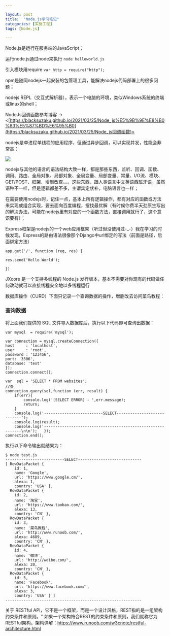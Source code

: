```yaml
---

layout: post
title:  "Node.js学习笔记"
categories: [实施工程]
tags: [Node.js]

---
```


Node.js是运行在服务端的JavaScript；  

运行node.js通过node来执行  `node helloworld.js`  

引入模块用require   `var http = require("http");`  

npm是随同nodejs一起安装的包管理工具，能解决nodejs代码部署上的很多问题；  

nodejs REPL（交互式解析器），表示一个电脑的环境，类似Windows系统的终端或linux的shell；   

NodeJs回调函数参考博客 → <[https://blacksuzaku.github.io/2021/03/25/Node_js%E5%9B%9E%E8%B0%83%E5%87%BD%E6%95%B0](https://blacksuzaku.github.io/2021/03/25/Node_js回调函数)>  

nodejs是单进程单线程的应用程序，但通过异步回调，可以实现并发，性能会非常高：

![](https://www.runoob.com/wp-content/uploads/2015/09/event_loop.jpg)

  

nodejs与其他的语言的语法结构大致一样，都是那些东西，监听、回调、函数、调用、路由、全局对象、局部对象、全局变量、局部变量、常量、I/O流、模块、GET/POST、框架、增删改查。。。这些东西，跟人类语言中文英语西班牙语，虽然语种不一样，但是逻辑都差不多，主谓宾定状补，电脑语言也一样；  



在需要使用nodejs时，记住一点，基本上所有逻辑操作，都有对应的函数或方法来实现或组合实现，要去面向百度编程，搜找最优解（有时候你费半天劲原生写出的解决办法，可能在nodejs里有对应的一个函数方法，直接调用就行了，这个意识要有）；  

Express框架是nodejs的一个web应用框架（听过但没使用过-_-）我在学习的时候发现，Express的路由语法很像那个Django中url绑定的写法（前面是路径，后面绑定方法）

`app.get('/', function (req, res) {`   

`res.send('Hello World');` 

`})`  

JXcore 是一个支持多线程的 Node.js 发行版本，基本不需要对你现有的代码做任何改动就可以直接线程安全地以多线程运行

数据库操作（CURD）下面只记录一个查询数据的操作，增删改去访问菜鸟教程：



### 查询数据

将上面我们提供的 SQL 文件导入数据库后，执行以下代码即可查询出数据：

```
var mysql  = require('mysql');    

var connection = mysql.createConnection({       
host     : 'localhost',         
user     : 'root',                
password : '123456',         
port: '3306',                     
database: 'test'  
});   
connection.connect();  

var  sql = 'SELECT * FROM websites'; 
//查 
connection.query(sql,function (err, result) {        
	if(err){          
		console.log('[SELECT ERROR] - ',err.message);         
		return;        
	}        
	console.log('--------------------------SELECT----------------------------');       
	console.log(result);       
	console.log('------------------------------------------------------------\n\n');   });  
connection.end();
```

执行以下命令输出就结果为：

```
$ node test.js
--------------------------SELECT----------------------------
[ RowDataPacket {
    id: 1,
    name: 'Google',
    url: 'https://www.google.cm/',
    alexa: 1,
    country: 'USA' },
  RowDataPacket {
    id: 2,
    name: '淘宝',
    url: 'https://www.taobao.com/',
    alexa: 13,
    country: 'CN' },
  RowDataPacket {
    id: 3,
    name: '菜鸟教程',
    url: 'http://www.runoob.com/',
    alexa: 4689,
    country: 'CN' },
  RowDataPacket {
    id: 4,
    name: '微博',
    url: 'http://weibo.com/',
    alexa: 20,
    country: 'CN' },
  RowDataPacket {
    id: 5,
    name: 'Facebook',
    url: 'https://www.facebook.com/',
    alexa: 3,
    country: 'USA' } ]
------------------------------------------------------------
```



关于 RESTful API，它不是一个框架，而是一个设计风格，REST指的是一组架构约束条件和原则。" 如果一个架构符合REST的约束条件和原则，我们就称它为RESTful架构。架构详解：<https://www.runoob.com/w3cnote/restful-architecture.html>  